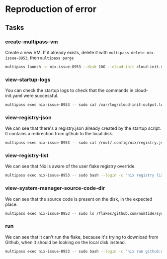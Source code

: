 # Reproduction of error

## Tasks

### create-multipass-vm

Create a new VM. If it already exists, delete it with `multipass delete nix-issue-8953`, then `multipass purge`

```sh
multipass launch -n nix-issue-8953 --disk 10G --cloud-init cloud-init.yaml --verbose
```

### view-startup-logs

You can check the startup logs to check that the commands in cloud-init.yaml were successful.

```sh
multipass exec nix-issue-8953 -- sudo cat /var/log/cloud-init-output.log
```

### view-registry-json

We can see that there's a registry.json already created by the startup script. It contains a redirection from github to the local disk.

```sh
multipass exec nix-issue-8953 -- sudo cat /root/.config/nix/registry.json
```

### view-registry-list

We can see that Nix is aware of the user flake registry override.

```sh
multipass exec nix-issue-8953 -- sudo bash --login -c "nix registry list"
```

### view-system-manager-source-code-dir

We can see that the source code is present on the disk, in the expected place.

```sh
multipass exec nix-issue-8953 -- sudo ls /flakes/github.com/numtide/system-manager
```

### run

We can see that it can't run the flake, because it's trying to download from Github, when it should be looking on the local disk instead.

```sh
multipass exec nix-issue-8953 -- sudo bash --login -c "nix run github:numtide/system-manager"
```
